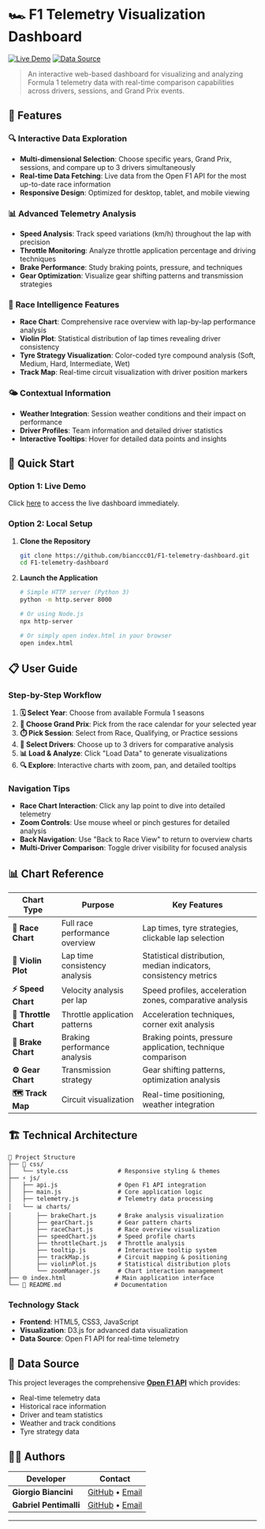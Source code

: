 # 🏎️ F1 Telemetry Visualization Dashboard

[![Live Demo](https://img.shields.io/badge/🚀-Live%20Demo-blue?style=for-the-badge)](https://bianccc01.github.io/F1-telemetry-dashboard/)
[![Data Source](https://img.shields.io/badge/📊-Open%20F1%20API-orange?style=for-the-badge)](https://openf1.org/)

> An interactive web-based dashboard for visualizing and analyzing Formula 1 telemetry data with real-time comparison capabilities across drivers, sessions, and Grand Prix events.

## 🌟 Features

### 🔍 **Interactive Data Exploration**
- **Multi-dimensional Selection**: Choose specific years, Grand Prix, sessions, and compare up to 3 drivers simultaneously
- **Real-time Data Fetching**: Live data from the Open F1 API for the most up-to-date race information
- **Responsive Design**: Optimized for desktop, tablet, and mobile viewing

### 📊 **Advanced Telemetry Analysis**
- **Speed Analysis**: Track speed variations (km/h) throughout the lap with precision
- **Throttle Monitoring**: Analyze throttle application percentage and driving techniques
- **Brake Performance**: Study braking points, pressure, and techniques
- **Gear Optimization**: Visualize gear shifting patterns and transmission strategies

### 🏁 **Race Intelligence Features**
- **Race Chart**: Comprehensive race overview with lap-by-lap performance analysis
- **Violin Plot**: Statistical distribution of lap times revealing driver consistency
- **Tyre Strategy Visualization**: Color-coded tyre compound analysis (Soft, Medium, Hard, Intermediate, Wet)
- **Track Map**: Real-time circuit visualization with driver position markers

### 🌤️ **Contextual Information**
- **Weather Integration**: Session weather conditions and their impact on performance
- **Driver Profiles**: Team information and detailed driver statistics
- **Interactive Tooltips**: Hover for detailed data points and insights

## 🚀 Quick Start

### **Option 1: Live Demo** 
Click [here](https://bianccc01.github.io/F1-telemetry-dashboard/) to access the live dashboard immediately.

### **Option 2: Local Setup**
1. **Clone the Repository**
   ```bash
   git clone https://github.com/bianccc01/F1-telemetry-dashboard.git
   cd F1-telemetry-dashboard
   ```

2. **Launch the Application**
   ```bash
   # Simple HTTP server (Python 3)
   python -m http.server 8000
   
   # Or using Node.js
   npx http-server
   
   # Or simply open index.html in your browser
   open index.html
   ```

## 📋 User Guide

### **Step-by-Step Workflow**

1. **🗓️ Select Year**: Choose from available Formula 1 seasons
2. **🏁 Choose Grand Prix**: Pick from the race calendar for your selected year  
3. **⏱️ Pick Session**: Select from Race, Qualifying, or Practice sessions
4. **👥 Select Drivers**: Choose up to 3 drivers for comparative analysis
5. **📊 Load & Analyze**: Click "Load Data" to generate visualizations
6. **🔍 Explore**: Interactive charts with zoom, pan, and detailed tooltips

### **Navigation Tips**
- **Race Chart Interaction**: Click any lap point to dive into detailed telemetry
- **Zoom Controls**: Use mouse wheel or pinch gestures for detailed analysis
- **Back Navigation**: Use "Back to Race View" to return to overview charts
- **Multi-Driver Comparison**: Toggle driver visibility for focused analysis

## 📊 Chart Reference

| Chart Type | Purpose | Key Features |
|------------|---------|--------------|
| **🏁 Race Chart** | Full race performance overview | Lap times, tyre strategies, clickable lap selection |
| **🎻 Violin Plot** | Lap time consistency analysis | Statistical distribution, median indicators, consistency metrics |
| **⚡ Speed Chart** | Velocity analysis per lap | Speed profiles, acceleration zones, comparative analysis |
| **🚗 Throttle Chart** | Throttle application patterns | Acceleration techniques, corner exit analysis |
| **🛑 Brake Chart** | Braking performance analysis | Braking points, pressure application, technique comparison |
| **⚙️ Gear Chart** | Transmission strategy | Gear shifting patterns, optimization analysis |
| **🗺️ Track Map** | Circuit visualization | Real-time positioning, weather integration |

## 🏗️ Technical Architecture

```
📁 Project Structure
├── 🎨 css/
│   └── style.css              # Responsive styling & themes
├── ⚡ js/
│   ├── api.js                 # Open F1 API integration
│   ├── main.js                # Core application logic
│   ├── telemetry.js           # Telemetry data processing
│   └── 📊 charts/
│       ├── brakeChart.js      # Brake analysis visualization
│       ├── gearChart.js       # Gear pattern charts
│       ├── raceChart.js       # Race overview visualization  
│       ├── speedChart.js      # Speed profile charts
│       ├── throttleChart.js   # Throttle analysis
│       ├── tooltip.js         # Interactive tooltip system
│       ├── trackMap.js        # Circuit mapping & positioning
│       ├── violinPlot.js      # Statistical distribution plots
│       └── zoomManager.js     # Chart interaction management
├── 🌐 index.html              # Main application interface
└── 📖 README.md               # Documentation
```

### **Technology Stack**
- **Frontend**: HTML5, CSS3, JavaScript
- **Visualization**: D3.js for advanced data visualization
- **Data Source**: Open F1 API for real-time telemetry

## 📡 Data Source

This project leverages the comprehensive [**Open F1 API**](https://openf1.org/) which provides:
- Real-time telemetry data
- Historical race information
- Driver and team statistics  
- Weather and track conditions
- Tyre strategy data

## 👨‍💻 Authors

| Developer | Contact |
|-----------|---------|
| **Giorgio Biancini** | [GitHub](https://github.com/bianccc01) • [Email](mailto:gio.biancini@stud.uniroma3.it) |
| **Gabriel Pentimalli** | [GitHub](https://github.com/GabrielPentimalli) • [Email](mailto:gab.pentimalli@stud.uniroma3.it) |

---
